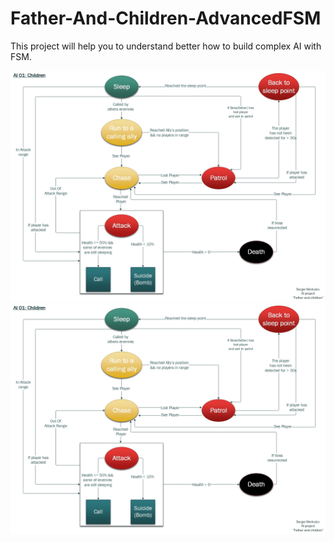 # Father-And-Children-AdvancedFSM

This project will help you to understand better how to build complex AI with FSM.

![alt text](FSM%20State%20Diagrams/AI01%20Children.jpg)
![alt text](FSM%20State%20Diagrams/AI01%20Children.jpg)
